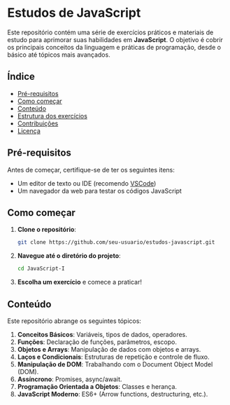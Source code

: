 # Estudos de JavaScript

Este repositório contém uma série de exercícios práticos e materiais de estudo para aprimorar suas habilidades em **JavaScript**. O objetivo é cobrir os principais conceitos da linguagem e práticas de programação, desde o básico até tópicos mais avançados.

## Índice

- [Pré-requisitos](#pré-requisitos)
- [Como começar](#como-começar)
- [Conteúdo](#conteúdo)
- [Estrutura dos exercícios](#estrutura-dos-exercícios)
- [Contribuições](#contribuições)
- [Licença](#licença)

## Pré-requisitos

Antes de começar, certifique-se de ter os seguintes itens:

- Um editor de texto ou IDE (recomendo [VSCode](https://code.visualstudio.com/))
- Um navegador da web para testar os códigos JavaScript

## Como começar

1. **Clone o repositório**:
    ```bash
    git clone https://github.com/seu-usuario/estudos-javascript.git
    ```

2. **Navegue até o diretório do projeto**:
    ```bash
    cd JavaScript-I
    ```

3. **Escolha um exercício** e comece a praticar!

## Conteúdo

Este repositório abrange os seguintes tópicos:

1. **Conceitos Básicos**: Variáveis, tipos de dados, operadores.
2. **Funções**: Declaração de funções, parâmetros, escopo.
3. **Objetos e Arrays**: Manipulação de dados com objetos e arrays.
4. **Laços e Condicionais**: Estruturas de repetição e controle de fluxo.
5. **Manipulação de DOM**: Trabalhando com o Document Object Model (DOM).
6. **Assíncrono**: Promises, async/await.
7. **Programação Orientada a Objetos**: Classes e herança.
8. **JavaScript Moderno**: ES6+ (Arrow functions, destructuring, etc.).



